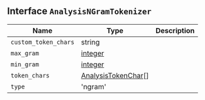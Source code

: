 ## Interface `AnalysisNGramTokenizer`

| Name | Type | Description |
| - | - | - |
| `custom_token_chars` | string | &nbsp; |
| `max_gram` | [integer](./integer.md) | &nbsp; |
| `min_gram` | [integer](./integer.md) | &nbsp; |
| `token_chars` | [AnalysisTokenChar](./AnalysisTokenChar.md)[] | &nbsp; |
| `type` | 'ngram' | &nbsp; |

